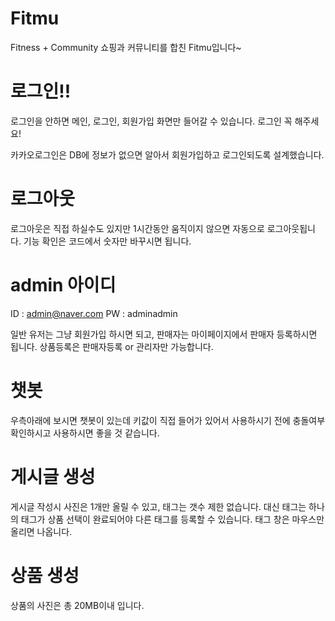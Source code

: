 # Fitmu
Fitness + Community 쇼핑과 커뮤니티를 합친 Fitmu입니다~

# 로그인!!
로그인을 안하면 메인, 로그인, 회원가입 화면만 들어갈 수 있습니다.
로그인 꼭 해주세요!

카카오로그인은 DB에 정보가 없으면 알아서 회원가입하고 로그인되도록 설계했습니다.

# 로그아웃
로그아웃은 직접 하실수도 있지만 1시간동안 움직이지 않으면 자동으로 로그아웃됩니다. 기능 확인은 코드에서 숫자만 바꾸시면 됩니다.

# admin 아이디
ID : admin@naver.com
PW : adminadmin

일반 유저는 그냥 회원가입 하시면 되고, 판매자는 마이페이지에서 판매자 등록하시면 됩니다.
상품등록은 판매자등록 or 관리자만 가능합니다.

# 챗봇
우측아래에 보시면 챗봇이 있는데 키값이 직접 들어가 있어서 사용하시기 전에 충돌여부 확인하시고 사용하시면 좋을 것 같습니다.

# 게시글 생성
게시글 작성시 사진은 1개만 올릴 수 있고, 태그는 갯수 제한 없습니다.
대신 태그는 하나의 태그가 상품 선택이 완료되어야 다른 태그를 등록할 수 있습니다. 태그 창은 마우스만 올리면 나옵니다.

# 상품 생성
상품의 사진은 총 20MB이내 입니다.
